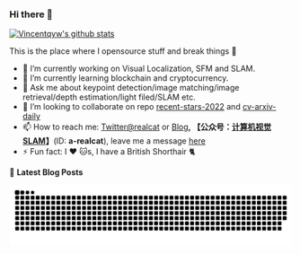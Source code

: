 
### Hi there 👋 

<!--**Vincentqyw/Vincentqyw** is a ✨ _special_ ✨ repository because its `README.md` (this file) appears on your GitHub profile.
Here are some ideas to get you started:-->

[![Vincentqyw's github stats](https://github-readme-stats.vercel.app/api?username=Vincentqyw&count_private=true&show_icons=true&theme=default)](https://vincentqin.tech) 

This is the place where I opensource stuff and break things :rofl:


<!-- README-CARD-LIST:START -->
<!--
[![ReadMe Card](https://github-readme-stats.vercel.app/api/pin/?username=Vincentqyw&repo=Recent-Stars-2020&show_owner=false&theme=default)](https://github.com/Vincentqyw/Recent-Stars-2020)
[![ReadMe Card](https://github-readme-stats.vercel.app/api/pin/?username=Vincentqyw&repo=Depth-Estimation-Light-Field&show_owner=false&theme=default)](https://github.com/Vincentqyw/Depth-Estimation-Light-Field)
[![ReadMe Card](https://github-readme-stats.vercel.app/api/pin/?username=Vincentqyw&repo=Vincentqyw.github.io&show_owner=false&theme=default)](https://github.com/Vincentqyw/Vincentqyw.github.io)
[![ReadMe Card](https://github-readme-stats.vercel.app/api/pin/?username=Vincentqyw&repo=LineSegmentsDetection&show_owner=false&theme=default)](https://github.com/Vincentqyw/LineSegmentsDetection)
[![ReadMe Card](https://github-readme-stats.vercel.app/api/pin/?username=Vincentqyw&repo=light-field-Processing&show_owner=false&theme=default)](https://github.com/Vincentqyw/light-field-Processing)
[![ReadMe Card](https://github-readme-stats.vercel.app/api/pin/?username=Vincentqyw&repo=depth-from-defocus-and-correspondence&show_owner=false&theme=default)](https://github.com/Vincentqyw/depth-from-defocus-and-correspondence)
-->
<!-- README-CARD-LIST:START -->

- 🔭 I’m currently working on Visual Localization, SFM and SLAM.
- 🌱 I’m currently learning blockchain and cryptocurrency.
- 💬 Ask me about keypoint detection/image matching/image retrieval/depth estimation/light filed/SLAM etc.
- 👯 I’m looking to collaborate on repo [recent-stars-2022](https://github.com/Vincentqyw/Recent-Stars-2022) and [cv-arxiv-daily](https://github.com/Vincentqyw/cv-arxiv-daily)
- 📫 How to reach me: [Twitter@realcat](https://twitter.com/AlphaRealcat) or [Blog](https://vincentqin.tech)**, 【公众号：<a href="https://vincentqin.gitee.io/images/qrcode_realcat.jpg" target="_blank">计算机视觉SLAM</a>】**(ID: **a-realcat**), leave me a message [here](https://vincentqin.tech/guestbook/)
- ⚡ Fun fact: I :heart: :cat:s, I have a British Shorthair :cat2:
<!-- - 🤔 I’m looking for help with ...-->
<!-- - 😄 Pronouns: ... -->

📕 **Latest Blog Posts**
<!-- BLOG-POST-LIST:START -->

<!-- - [公号：ICRA 2021 | LVI-SAM: LIO-SAM 与 VINS-Mono 紧耦合系统](https://mp.weixin.qq.com/s?__biz=MzI3NDIyMjcyNg==&mid=2652173251&idx=1&sn=d250e07247f45b015b8703ac8761e707&chksm=f0f7082ac780813cf9bb9e2cae86b4b00ad49f9650167cc5907b40044e66b515c9ca463fa5c2#rd)
- [公号：CVPR 2021 | PixLoc: 端到端场景无关视觉定位算法(SuperGlue一作出品)](https://mp.weixin.qq.com/s?__biz=MzI3NDIyMjcyNg==&mid=2652173367&idx=1&sn=d2c1342a3438789ef437dd16e7be4864&chksm=f0f70fdec78086c833c85778402a6995e46653bf5ce0e65161b0229f3f277469a2d6644536c6#rd)
- [公号：CVPR 2021 | 多尺度Patch-NetVLAD，大幅度提高VPR性能](https://mp.weixin.qq.com/s?__biz=MzI3NDIyMjcyNg==&mid=2652172103&idx=1&sn=adefabc8c900592de53a5e98e43f6e0f&chksm=f0f714aec7809db8b4d32ac5d02c44cfbd4cdba54f942066478d18ae2fe40c12b2bc15a1c156#rd)
- [公号：光场相机能否用于SLAM？](https://mp.weixin.qq.com/s?__biz=MzI3NDIyMjcyNg==&mid=2652170551&idx=1&sn=1bd1eafe3cc9f5cdab93d2b326137916&chksm=f0f712dec7809bc80bce192564122a1d13d108d77af2ac11a36a8390b3ea819898f7647698c1&token=1390522587&lang=zh_CN#rd)
- [公号：视觉重定位：一种直接图像对齐的视觉重定位方法LM-Reloc](https://mp.weixin.qq.com/s?__biz=MzI3NDIyMjcyNg==&mid=2652169693&idx=1&sn=edf020ef3040b1a8650e7e66c2939c90&chksm=f0f71e34c78097223520334ca6cd91fd8f829490d64a646b7465b5b6e7b832d96275f91ae6ef&token=1390522587&lang=zh_CN#rd)
 -->

<p align="center">
  <img src="https://github.com/Vincentqyw/Vincentqyw/raw/output/github-contribution-grid-snake.svg" alt="snake"></center>
</p>

